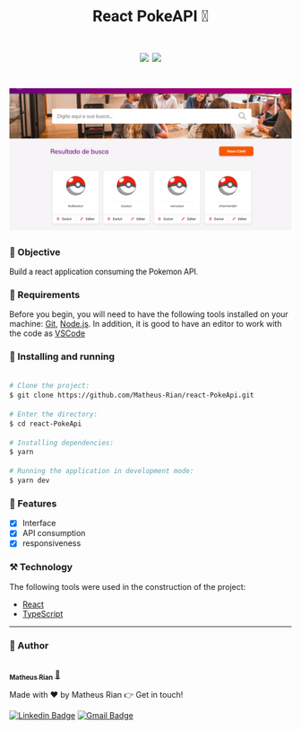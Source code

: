 
<h1 style="font-family: roboto;" align='center'>React PokeAPI 🚀</h1>

<h1 style="font-family: roboto;" align='center'>
  <img src='https://img.shields.io/static/v1?label=React&message=18.2.0&color=3178C6&style=for-the-badge&logo=react'></img>
  <img src='https://img.shields.io/static/v1?label=TypeScript&message=4.6.4&color=3178C6&style=for-the-badge&logo=typescript'></img>
</h1>

<h1 style="font-family: roboto;" align='center'>
  <img src='./src/assets/images/image-readme.png'></img>
</h1>

### :pushpin: Objective

<p style="font-family: roboto;">Build a react application consuming the Pokemon API.</p>

### :hammer: Requirements

Before you begin, you will need to have the following tools installed on your machine:
[Git](https://git-scm.com), [Node.js](https://nodejs.org/en/). 
In addition, it is good to have an editor to work with the code as [VSCode](https://code.visualstudio.com/)

### :rocket: Installing and running

```bash

# Clone the project:
$ git clone https://github.com/Matheus-Rian/react-PokeApi.git

# Enter the directory:
$ cd react-PokeApi
  
# Installing dependencies:
$ yarn

# Running the application in development mode:
$ yarn dev
``` 

### 🏁 Features 

- [X] Interface
- [x] API consumption
- [x] responsiveness

### ⚒️ Technology

The following tools were used in the construction of the project:

- [React](https://pt-br.reactjs.org/)
- [TypeScript](https://www.typescriptlang.org/)

---
### :trident: Author 

<a href="https://www.linkedin.com/in/matheus-rian-19b81a183/">
 <img style="border-radius: 50%;" src="https://avatars0.githubusercontent.com/u/53922139?s=460&u=78916fa8ef722becba440780b3f5756e66507bb7&v=4" width="100px;" alt=""/>
 <br />
 <sub><b>Matheus Rian</b></sub></a> <a href="https://www.linkedin.com/in/matheus-rian-19b81a183/" title="MatheusRian">🚀</a>

 Made with ❤️ by Matheus Rian :point_right: Get in touch!

[![Linkedin Badge](https://img.shields.io/badge/-Matheus-blue?style=flat-square&logo=Linkedin&logoColor=white&link=https://www.linkedin.com/in/tgmarinho/)](https://www.linkedin.com/in/matheus-rian-19b81a183/) [![Gmail Badge](https://img.shields.io/badge/-souzamatheusrian@gmail.com-c14438?style=flat-square&logo=Gmail&logoColor=white&link=mailto:souzamatheusrian@gmail.com)](souzamatheusrian@gmail.com)